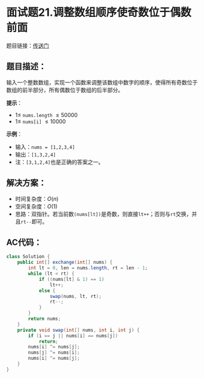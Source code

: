# 面试题21.调整数组顺序使奇数位于偶数前面
题目链接：[传送门](https://leetcode-cn.com/problems/diao-zheng-shu-zu-shun-xu-shi-qi-shu-wei-yu-ou-shu-qian-mian-lcof/)

## 题目描述：
输入一个整数数组，实现一个函数来调整该数组中数字的顺序，使得所有奇数位于数组的前半部分，所有偶数位于数组的后半部分。

**提示**：

- $1 \leq$ `nums.length` $\leq 50000$
- $1 \leq$ `nums[i]` $\leq 10000$

**示例**：

- 输入：`nums = [1,2,3,4]`
- 输出：`[1,3,2,4]` 
- 注：`[3,1,2,4]`也是正确的答案之一。

## 解决方案：
- 时间复杂度：$O(n)$
- 空间复杂度：$O(1)$
- 思路：双指针。若当前数`(nums[lt])`是奇数，则直接`lt++`；否则与`rt`交换，并且`rt--`即可。

## AC代码：
```java
class Solution {
	public int[] exchange(int[] nums) {
		int lt = 0, len = nums.length, rt = len - 1;
		while (lt < rt) {
			if ((nums[lt] & 1) == 1)
				lt++;
			else {
				swap(nums, lt, rt);
				rt--;
			}
		}
		return nums;
	}
	private void swap(int[] nums, int i, int j) {
		if (i == j || nums[i] == nums[j])
			return;
		nums[i] ^= nums[j];
		nums[j] ^= nums[i];
		nums[i] ^= nums[j];
	}
}
```